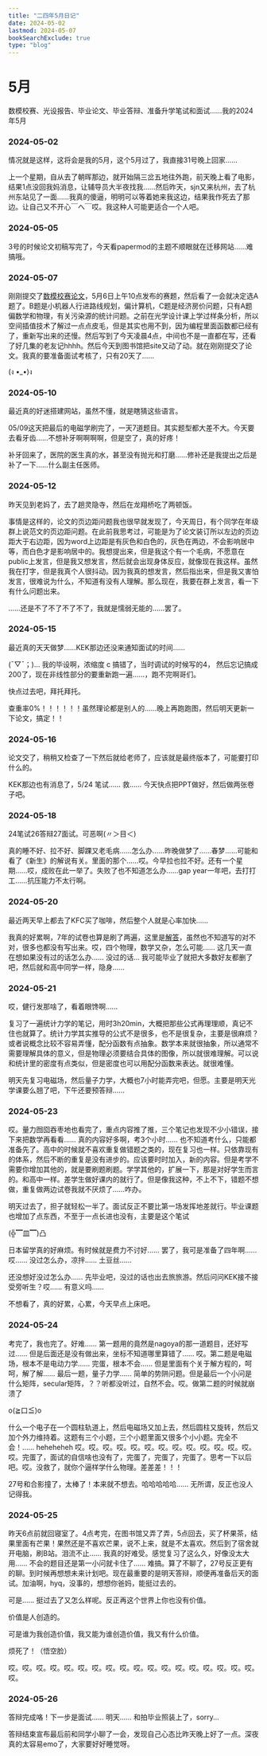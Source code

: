 ```yaml
---
title: "二四年5月日记"
date: 2024-05-02
lastmod: 2024-05-07
bookSearchExclude: true
type: "blog"
---
```



<!--more-->

# 5月

数模校赛、光设报告、毕业论文、毕业答辩、准备升学笔试和面试……我的2024年5月

### 2024-05-02

情况就是这样，这将会是我的5月，这个5月过了，我直接31号晚上回家……

上一个星期，自从去了朝晖那边，就开始隔三岔五地往外跑，前天晚上看了电影，结果1点没回我妈消息，让辅导员大半夜找我……然后昨天，sjn又来杭州，去了杭州东站见了一面……我真的傻逼，明明可以等着她来我这边，结果我作死去了那边。让自己又不开心￣へ￣哎。我这种人可能更适合一个人吧。

### 2024-05-05

3号的时候论文初稿写完了，今天看papermod的主题不顺眼就在迁移网站……难搞哦。


### 2024-05-07

刚刚提交了[数模校赛论文](/documents/class/y24-modelling.pdf)，5月6日上午10点发布的赛题，然后看了一会就决定选A题了。B题是小机器人行进路线规划，偏计算机，C题是经济房价问题，只有A题偏数学和物理，有关污染源的统计问题。之前在光学设计课上学过样条分析，所以空间插值技术了解过一点点皮毛，但是其实也用不到，因为编程里面函数都已经有了，重新写出来的还慢。然后写到了今天凌晨4点，中间也不是一直都在写，还看了好几集的老友记hhhh。然后今天到图书馆把site又动了动。就在刚刚提交了论文。我真的要准备面试考核了，只有20天了……

(ง •_•)ง

### 2024-05-10

最近真的好迷搭建网站，虽然不懂，就是瞎猜这些语言。

05/09这天把最后的电磁学刷完了，一天7道题目。其实题型都大差不大。今天要去看牙齿……不想补牙啊啊啊啊，但是空了，真的好疼！

补牙回来了，医院的医生真的水，甚至没有抛光和打磨……修补还是我提出之后是补了一下……什么副主任医师。


### 2024-05-12

昨天见到老妈了，去了趟灵隐寺，然后在龙翔桥吃了两顿饭。

事情是这样的，论文的页边距问题我也很早就发现了，今天周日，有个同学在年级群上说范文的页边距问题。在此前我思考过，可能是为了论文装订所以左边的页边距大于右边距，因为word上边距是有灰色和白色的，灰色在两边，不会影响居中等，而白色才是影响居中的。我想提出来，但是我这个有一个毛病，不愿意在public上发言，但是我又想发言，然后就会出现身体反应，就像现在我这样。虽然我在打字，但是我真个人很抖动。因为我真的想发言，然后指出来，但是我又害怕发言，很难说为什么，不知道有没有人理解。那么现在，我要在群上发言，看一下有什么问题出来。

……还是不了不了不了不了，我就是懦弱无能的……罢了。


### 2024-05-15

最近真的天天做梦……KEK那边还没来通知面试的时间……

(ˉ▽ˉ；)...  我的毕设啊，浓缩度 c 搞错了，当时调试的时候写的4， 然后忘记搞成200了，现在非线性部分的要重新跑一遍……，跑不完啊哥们。

快点过去吧，拜托拜托。

查重率0%！！！！！！虽然理论都是别人的……晚上再跑跑图，然后明天更新一下论文，搞定！！



### 2024-05-16

论文交了，稍稍又检查了一下然后就给老师了，应该就是最终版本了，可能要打印什么的。

KEK那边也有消息了，5/24 笔试…… 救…… 今天快点把PPT做好，然后做两张卷子吧。


### 2024-05-18

24笔试26答辩27面试。可恶啊(〃＞目＜)

真的睡不好、拉不好、脚踝又老毛病……怎么办……昨晚做梦了……春梦……可能和看了《新生》的解说有关。里面的那个……哎。今早拉也拉不好。还有一个星期……哎，成败在此一举了。失败了也不知道怎么办……gap year一年吧，去打打工……抗压能力不太行啊。

### 2024-05-20

最近两天早上都去了KFC买了咖啡，然后整个人就是心率加快…… 

我真的好累啊，7年的试卷也算是刷了两遍，这里是[解答](/documents/kekPhysicsTestAnswerbyHYQ.pdf)，虽然也不知道写的对不对，很多也都没有写出来。哎，四个物理，数学又杂，怎么可能…… 这几天一直在想如果没有过的话怎么办…… 没过的话… 我可能毕业了就把大多数好友都删了吧，然后就和高中同学一样，隐身……


### 2024-05-21

哎，健行发那啥了，看着眼馋啊……

复习了一遍统计力学的笔记，用时3h20min，大概把那些公式再理理顺，真记不住也就算了。统计力学其实推导的公式不是很多，也不是很复杂，主要是很麻烦？或者说概念比较不容易弄懂，配分函数有点抽象。数学本来就很抽象，所以通常不需要理解具体的意义，但是物理必须要结合具体的图像，所以就很难理解。可以说和统计里的密度有点类似，但是密度也可以用配分函数来表达。就很难懂。

明天先复习电磁场，然后量子力学，大概也7小时能弄完吧，但愿。主要是明天光学课要么翘了吧，下午还要预答辩……



### 2024-05-23

哎。量力囫囵吞枣地也看完了，重点内容推了推，三个笔记也发现不少小错误，接下来把数学再看看…… 真的内容好多啊，考3个小时…… 也不知道考什么，只能都准备先了。高中的时候就不喜欢重复做错题之类的，现在复习也一样。只依靠现有的体系，然后不断的重复是没有进步的。应该要时时加入，新的内容。但是考学不需要你增加其他的，就是要刷题刷题。学学其他的，扩展一下，那是对好学生而言的。和高中一样。差学生做好课内的就行了。但是像我这种，不上不下，错题不想做，重复做两边试卷我就不厌烦了……咋办。

明天过去了，担子就轻松一半了。面试反正不要比第一场发挥地差就行。毕业课题也增加了点东西，不至于一点长进也没有，主要是这个笔试

(╬▔皿▔)凸

日本留学真的好麻烦。有时候就是费力不讨好…… 罢了，我可是准备了四年啊…… 哎…… 没过怎么办，凉拌…… 土豆丝…… 

还没想好没过怎么办…… 先毕业吧，没过的话也出去旅旅游。然后问问KEK接不接受旁听生？哎…… 有意义吗…… 

不想看了，真的好累，心累，今天早点上床吧。


### 2024-05-24

考完了，我也完了。好难…… 第一题用的竟然是nagoya的那一道题目，还好写过…… 但是后面还是没有做出来，坐标不知道哪里算错了…… 哎。第二题是电磁场，根本不是电动力学…… 完蛋，根本不会…… 但是里面有个关于解方程的，呵呵，解了解…… 最后一题，量子力学…… 简单的势阱问题。但是最后一个小问是什么矩阵，secular矩阵，？？听都没听过，自然不会。哎。做第二题的时候就崩溃了

o(≧口≦)o

什么一个电子在一个圆柱轨道上，然后电磁场又加上去，然后圆柱又旋转，然后又加个外力维持着。这题有三个小题，三个小题里面又很多个小小题。完全不会！…… heheheheh 哎。哎。哎。哎。哎。哎。哎。哎。哎。哎。哎。哎。哎。哎。完蛋了，面试的自信啥也没有了，完蛋了，完蛋了，完蛋了。思考一下以后吧。哎。没救了，就你个逼样学什么物理。差差差！！！

27号和合影撞了，太棒了！本来就不想去。哈哈哈哈哈…… 无所谓，反正也没人记得我。



### 2024-05-25

昨天6点前就回寝室了。4点考完，在图书馆又弄了弄，5点回去，买了杯果茶，结果里面有芒果！果然还是不喜欢芒果，说不上来，就是不太喜欢。然后到了宿舍就开电脑，刷B站。泪流不止…… 我真的好难受。感觉复习了这么久，好像没太大用…… 不会的题目还是第一小问就卡住了…… 难搞。算了不聊了，27号反正更有的聊。到时候再想想未来计划吧。现在最重要的是明天答辩，顺便再准备后天的面试。加油啊，hyq，没事的，想想你爸妈，能挺过去的。

可是…… 挺过去了又怎么样呢。反正再这个世界上你也没有价值。

价值是人创造的。

可是谁为我创造价值，我又能为谁创造价值，我又有什么价值。

烦死了！（悟空脸）

哎。哎。哎。哎。哎。哎。哎。哎。哎。哎。哎。哎。哎。哎。哎。哎。哎。哎。哎。



### 2024-05-26

答辩完成咯！下一步是面试…… 明天…… 和拍毕业照装上了，sorry... 

答辩结束宣布最后前和同学小聊了一会，发现自己心态比昨天晚上好了一点。深夜真的太容易emo了，大家要好好睡觉呀。